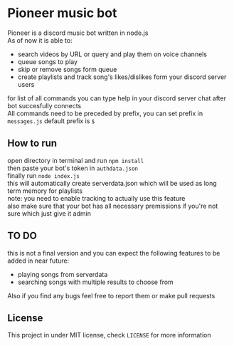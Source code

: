 # Pioneer music bot
Pioneer is a discord music bot written in node.js  
As of now it is able to:
+ search videos by URL or query and play them on voice channels
+ queue songs to play
+ skip or remove songs form queue
+ create playlists and track song's likes/dislikes form your discord server users

for list of all commands you can type help in your discord server chat after bot succesfully connects  
All commands need to be preceded by prefix, you can set prefix in `messages.js` default prefix is `$`

## How to run
open directory in terminal and run `npm install`  
then paste your bot's token in `authdata.json`  
finally run `node index.js`  
this will automatically create serverdata.json which will be used as long term memory for playlists  
note: you need to enable tracking to actually use this feature  
also make sure that your bot has all necessary premissions if you're not sure which just give it admin  

## TO DO
this is not a final version and you can expect the following features to be added in near future:
+ playing songs from serverdata
+ searching songs with multiple results to choose from

Also if you find any bugs feel free to report them or make pull requests

## License
This project in under MIT license, check `LICENSE` for more information
